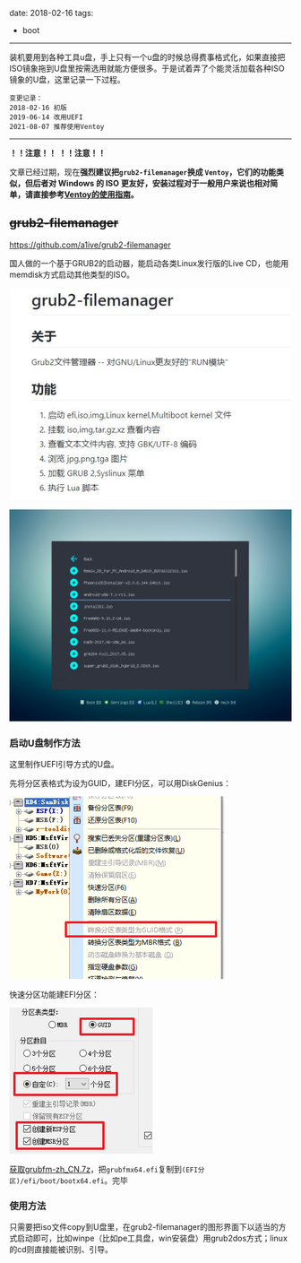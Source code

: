 date: 2018-02-16
tags:

- boot
---

装机要用到各种工具u盘，手上只有一个u盘的时候总得费事格式化，如果直接把ISO镜象拖到U盘里按需选用就能方便很多。于是试着弄了个能灵活加载各种ISO镜象的U盘，这里记录一下过程。

<!--more-->

```
变更记录：
2018-02-16 初版
2019-06-14 改用UEFI
2021-08-07 推荐使用Ventoy
```

---

**！！注意！！**
**！！注意！！**

文章已经过期，现在**强烈建议把`grub2-filemanager`换成 `Ventoy`，它们的功能类似，但后者对 Windows 的 ISO 更友好，安装过程对于一般用户来说也相对简单，请直接参考[Ventoy的使用指南](https://www.ventoy.net/cn/doc_start.html)。**



## ~~grub2-filemanager~~

https://github.com/a1ive/grub2-filemanager

国人做的一个基于GRUB2的启动器，能启动各类Linux发行版的Live CD，也能用memdisk方式启动其他类型的ISO。

![grub2filem](_assets/制作一个能从各种ISO镜象启动的U盘/grub2filem.jpg)

![grub2filem2](_assets/制作一个能从各种ISO镜象启动的U盘/grub2filem2.png)

### 启动U盘制作方法

这里制作UEFI引导方式的U盘。

先将分区表格式为设为GUID，建EFI分区，可以用DiskGenius：

![1560447568154.png](_assets/制作一个能从各种ISO镜象启动的U盘/1560447568154.png)

快速分区功能建EFI分区：

![1560447642813.png](_assets/制作一个能从各种ISO镜象启动的U盘/1560447642813.png)

[获取grubfm-zh_CN.7z](https://github.com/a1ive/grub2-filemanager/releases)，把`grubfmx64.efi`复制到`(EFI分区)/efi/boot/bootx64.efi`。完毕

### 使用方法

只需要把iso文件copy到U盘里，在grub2-filemanager的图形界面下以适当的方式启动即可，比如winpe（比如pe工具盘，win安装盘）用grub2dos方式；linux的cd则直接能被识别、引导。
